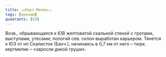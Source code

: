 ```yaml
---
title: ⒜Керт-Мелик⒵
tags: [ороним]
quadrants: [Е9]
---
```


Возв., обрывающаяся к ЮВ желтоватой скальной стеной с гротами, выступами,
утесами; пологий сев. склон выработан карьером. Тянется к ЮЗ от нп Скалистое
(Бахч.), начинаясь в 0,7 км от него – тюрк. кертмелик – «заросли дикой груши».
